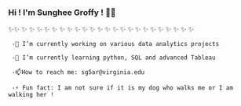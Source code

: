 ### Hi ! I'm Sunghee Groffy ! 👋😄

✨✨ ✨ ✨ ✨ ✨ ✨ ✨ ✨ ✨ ✨ ✨ ✨ ✨ ✨ ✨ ✨ ✨ ✨ ✨ ✨ ✨ ✨ ✨ ✨ 
     
     -🔭 I’m currently working on various data analytics projects
      
     -🌱 I’m currently learning python, SQL and advanced Tableau
     
     -📫How to reach me: sg5ar@virginia.edu
     
     -⚡ Fun fact: I am not sure if it is my dog who walks me or I am walking her !


